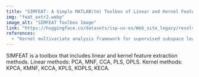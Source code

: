 ```yaml
---
title: "SIMFEAT: A Simple MATLAB(tm) Toolbox of Linear and Kernel Feature Extraction"
img: "feat_extr2.webp"
image_alt: "SIMFEAT Toolbox Image"
link: "https://huggingface.co/datasets/isp-uv-es/Web_site_legacy/resolve/main/code/soft_feature/simfeat.zip"
references:
  - "Kernel multivariate analysis framework for supervised subspace learning: A tutorial on linear and kernel multivariate methods. Arenas-Garcia, J., Petersen, K.B., Camps-Valls, G., Hansen, L.K. IEEE Signal Processing Magazine, 30(4):16-29, 2013."
---
```


SIMFEAT is a toolbox that includes linear and kernel feature extraction methods. Linear methods: PCA, MNF, CCA, PLS, OPLS. Kernel methods: KPCA, KMNF, KCCA, KPLS, KOPLS, KECA.